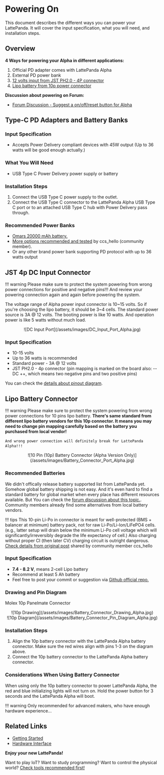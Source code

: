 # Powering On

This document describes the different ways you can power your LattePanda. It will cover the input specification, what you will need, and installation steps.


## Overview

**4 Ways for powering your Alpha in different applications:**

1. Official PD adapter comes with LattePanda Alpha
2. External PD power bank
3. [12 volts input from JST PH2.0 - 4P connector][1]
4. [Lipo battery from 10p power connector][2]

**Discussion about powering on Forum:**

* <a href="https://www.lattepanda.com/topic-f23t17507.html" target="_blank">Forum Discussion - Suggest a on/off/reset button for Alpha</a>

[1]: /content/alpha_edition/powering/#jst-4p-dc-input-connector
[2]: /content/alpha_edition/powering/#lipo-battery-connector

## Type-C PD Adapters and Battery Banks

### Input Specification

* Accepts Power Delivery compliant devices with 45W output (Up to 36 watts will be good enough actually.)

### What You Will Need

* USB Type C Power Delivery power supply or battery

### Installation Steps

1. Connect the USB Type C power supply to the outlet.
2. Connect the USB Type C connector to the LattePanda Alpha USB Type C port or to an attached USB Type C hub with Power Delivery pass through.

### Recommended Power Banks

* <a href="https://www.amazon.com/dp/B07CMLVR6C/ref=cm_sw_r_cp_api_i_R.njCbAT06DNT" target="_blank">Omars 20000 mAh battery.</a>
* <a href="https://www.lattepanda.com/topic-f23t17787.html" target="_blank">More options recommended and tested</a> by ccs_hello (community member).
* Or any other brand power bank supporting PD protocol with up to 36 watts output

## JST 4p DC Input Connector

!!! warning
    Please make sure to protect the system powering from wrong power connections for positive and negative pins!!! And review your powering connection again and again before powering the system.

The voltage range of Alpha power input connector is 10~15 volts. So if you're choosing the lipo battery, it should be 3~4 cells. The standard power source is 3A @ 12 volts. The booting power is like 10 watts. And operation power is like 5 watts without much load.

<center>![DC Input Port](/assets/images/DC_Input_Port_Alpha.jpg)</center>

### Input Specification

* 10-15 volts
* Up to 36 watts is recommended 
* Standard power - 3A @ 12 volts
* JST PH2.0 - 4p connector (pin mapping is marked on the board also: -- DC ++, which means two negative pins and two positive pins)

You can check the [details about pinout diagram][5].

[5]: /content/alpha_edition/io_playability/

## Lipo Battery Connector

!!! warning
    Please make sure to protect the system powering from wrong power connections for 10 pins lipo battery. **There's same standard from different lipo battery vendors for this 10p connector. It means you may need to change pin mapping carefully based on the battery you purchased from local vendor!**

    And wrong power connection will definitely break for LattePanda Alpha!!!

<center>![10 Pin (10p) Battery Connector (Alpha Version Only)](/assets/images/Battery_Connector_Port_Alpha.jpg)</center>


### Recommended Batteries

We didn't offically release battery supported list from LattePanda yet. Somehow global battery shipping is not easy. And it's even hard to find a standard battery for global market when every place has different resources available. 
But You can check the <a href="https://www.lattepanda.com/topic-f13t16675.html?hilit=battery&start=31" target="_blank">forum discussion about this topic.</a>. Community members already find some alternatives from local battery vendors.

!!! tips
    This 10-pin Li-Po in connector is meant for well-protected (BMS + balancer at minimum) battery pack, not for raw Li-Po/Li-Ion/LiFePO4 cells.   
    (e.g., latter setup will drain below the minimum Li-Po cell voltage which will significantly/irreversibly degrade the life expectancy of cell.)
    Also charging without proper CI (then later CV) charging circuit is outright dangerous.
    <a href="https://www.lattepanda.com/topic-p26725.html" target="_blank">Check details from original post</a> shared by community member ccs_hello

### Input Specification
* **7.4 - 8.2 V**, means 2-cell Lipo battery
* Recommend at least 5 Ah battery
* Feel free to post your commit or suggestion via <a href="https://github.com/LattePandaTeam/Docs" target="_blank">Github official repo.</a>

### Drawing and Pin Diagram

Molex 10p Panelmate Connector
<center>![10p Drawing](/assets/images/Battery_Connector_Drawing_Alpha.jpg)</center>

<center>![10p Diagram](/assets/images/Battery_Connector_Pin_Diagram_Alpha.jpg)</center>

### Installation Steps

1. Align the 10p battery connector with the LattePanda Alpha battery connector. Make sure the red wires align with pins 1-3 on the diagram above.
2. Connect the 10p battery connector to the LattePanda Alpha battery connector.

### Considerations When Using Battery Connector

When using only the 10p battery connector to power LattePanda Alpha, the red and blue initializing lights will not turn on. Hold the power button for 3 seconds and the LattePanda Alpha will boot.


!!! warning
    Only recommended for advanced makers, who have enough hardware experience...

## Related Links
* [Getting Started](/content/alpha_edition/powering/)
* [Hardware Interface](/content/alpha_edition/io_playability/)

**Enjoy your new LattePanda!**

Want to play IoT? Want to study programming? Want to control the physical world? [Check tools recommended first!][4]

[4]: /content/alpha_edition/ide/
